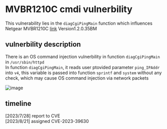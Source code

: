 # MVBR1210C cmdi vulnerbility

This vulnerability lies in the `diagCgiPingMain` function which influences  Netgear MVBR1210C [link](https://www.netgear.com/support/product/mvbr1210c#download) Version1.2.0.35BM

## vulnerbility description

There is an OS command injection vulnerbility in function `diagCgiPingMain` in `/usr/sbin/httpd` </br>
In function `diagCgiPingMain`, it reads user ptovided parameter `ping_IPAddr` into `v4`, this variable is passed into function `sprintf` and `system` without any check, which may cause OS command injection via network packets

![image](https://github.com/Nicholas-wei/bug-discovery/assets/63231742/ddd3f267-5d78-4905-b653-c14fae858f59)


## timeline

[2023/7/28] report to CVE</br>
[2023/8/21] assigned CVE-2023-39630

